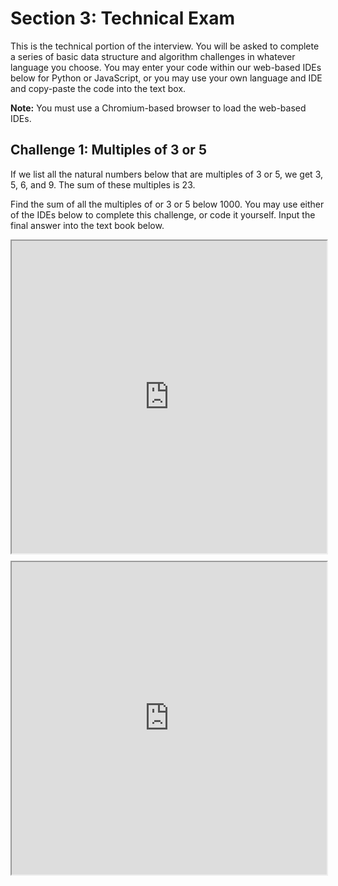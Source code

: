 # Section 3: Technical Exam

This is the technical portion of the interview. You will be asked to
complete a series of basic data structure and algorithm challenges in
whatever language you choose. You may enter your code within our
web-based IDEs below for Python or JavaScript, or you may use your own
language and IDE and copy-paste the code into the text box.

**Note:** You must use a Chromium-based browser to load the web-based
IDEs.

## Challenge 1: Multiples of 3 or 5

If we list all the natural numbers below that are multiples of 3 or 5,
we get 3, 5, 6, and 9. The sum of these multiples is 23.

Find the sum of all the multiples of or 3 or 5 below 1000. You may use
either of the IDEs below to complete this challenge, or code it
yourself. Input the final answer into the text book below.

<div style="display: flex; flex-direction: column;">
  <iframe src="https://stackblitz.com/edit/secret-python-haxf6r?ctl=1&embed=1&file=main.py&view=editor" style="width: 100%; height: 500px;"></iframe>

  <iframe src="https://stackblitz.com/edit/stackblitz-starters-9ii95z?ctl=1&embed=1&file=index.js&view=editor" style="width: 100%; height: 500px; margin-top: 10px;"></iframe>
</div>
